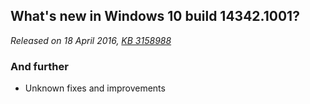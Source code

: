 ## What's new in Windows 10 build 14342.1001?
_Released on 18 April 2016, [KB 3158988](https://support.microsoft.com/?kbid=3158988)_

### And further
- Unknown fixes and improvements